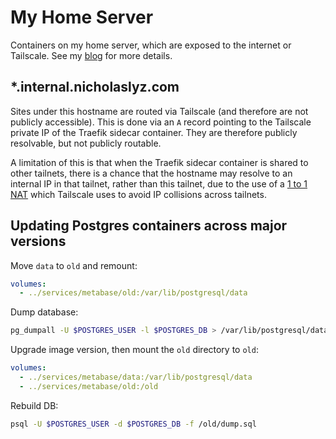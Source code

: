 # My Home Server

Containers on my home server, which are exposed to the internet or Tailscale. See my [blog] for more details.

## \*.internal.nicholaslyz.com

Sites under this hostname are routed via Tailscale (and therefore are not publicly accessible). This is done via an `A` record pointing to the Tailscale private IP of the Traefik sidecar container. They are therefore publicly resolvable, but not publicly routable.

A limitation of this is that when the Traefik sidecar container is shared to other tailnets, there is a chance that the hostname may resolve to an internal IP in that tailnet, rather than this tailnet, due to the use of a [1 to 1 NAT] which Tailscale uses to avoid IP collisions across tailnets.

## Updating Postgres containers across major versions

Move `data` to `old` and remount:

```yml
volumes:
  - ../services/metabase/old:/var/lib/postgresql/data
```

Dump database:

```sh
pg_dumpall -U $POSTGRES_USER -l $POSTGRES_DB > /var/lib/postgresql/data/dump.sql
```

Upgrade image version, then mount the `old` directory to `old`:

```yml
volumes:
  - ../services/metabase/data:/var/lib/postgresql/data
  - ../services/metabase/old:/old
```

Rebuild DB:

```sh
psql -U $POSTGRES_USER -d $POSTGRES_DB -f /old/dump.sql
```

[blog]: https://nicholaslyz.com/blog/2022/05/22/my-self-hosting-journey/
[1 to 1 NAT]: https://tailscale.com/blog/choose-your-ip
